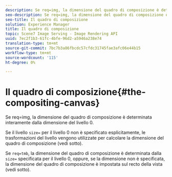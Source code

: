 ```yaml
---
description: Se req=img, la dimensione del quadro di composizione è determinata interamente dalla dimensione del livello 0.
seo-description: Se req=img, la dimensione del quadro di composizione è determinata interamente dalla dimensione del livello 0.
seo-title: Il quadro di composizione
solution: Experience Manager
title: Il quadro di composizione
topic: Scene7 Image Serving - Image Rendering API
uuid: 7ec2f1b3-61fc-4bfe-96d2-a5946a238e74
translation-type: tm+mt
source-git-commit: 7bc7b3a86fbcdc57cfdc31745fae3afc06e44b15
workflow-type: tm+mt
source-wordcount: '115'
ht-degree: 0%

---
```



# Il quadro di composizione{#the-compositing-canvas}

Se req=img, la dimensione del quadro di composizione è determinata interamente dalla dimensione del livello 0.

Se il livello `size=` per il livello 0 non è specificato esplicitamente, le trasformazioni del livello vengono utilizzate per calcolare la dimensione del quadro di composizione (vedi sotto).

Se `req=tmb`, la dimensione del quadro di composizione è determinata dalla `size=` specificata per il livello 0, oppure, se la dimensione non è specificata, la dimensione del quadro di composizione è impostata sul recto della vista (vedi sotto).
